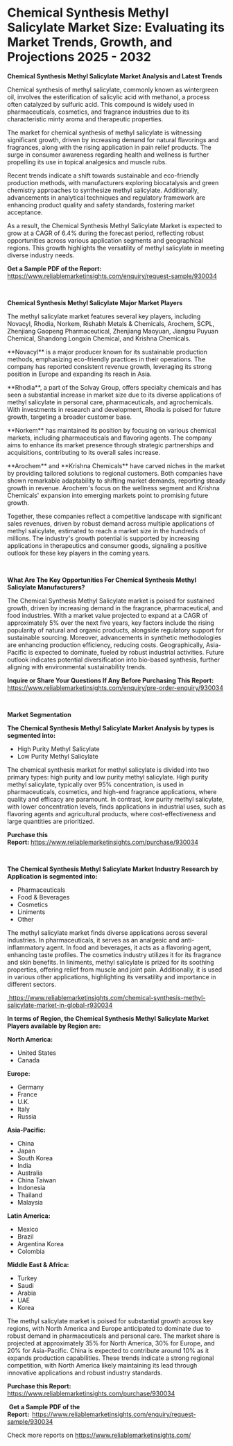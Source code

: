 <p><h1>Chemical Synthesis Methyl Salicylate Market Size: Evaluating its Market Trends, Growth, and Projections 2025 - 2032</h1></p><p><strong>Chemical Synthesis Methyl Salicylate Market Analysis and Latest Trends</strong></p>
<p><p>Chemical synthesis of methyl salicylate, commonly known as wintergreen oil, involves the esterification of salicylic acid with methanol, a process often catalyzed by sulfuric acid. This compound is widely used in pharmaceuticals, cosmetics, and fragrance industries due to its characteristic minty aroma and therapeutic properties.</p><p>The market for chemical synthesis of methyl salicylate is witnessing significant growth, driven by increasing demand for natural flavorings and fragrances, along with the rising application in pain relief products. The surge in consumer awareness regarding health and wellness is further propelling its use in topical analgesics and muscle rubs.</p><p>Recent trends indicate a shift towards sustainable and eco-friendly production methods, with manufacturers exploring biocatalysis and green chemistry approaches to synthesize methyl salicylate. Additionally, advancements in analytical techniques and regulatory framework are enhancing product quality and safety standards, fostering market acceptance.</p><p>As a result, the Chemical Synthesis Methyl Salicylate Market is expected to grow at a CAGR of 6.4% during the forecast period, reflecting robust opportunities across various application segments and geographical regions. This growth highlights the versatility of methyl salicylate in meeting diverse industry needs.</p></p>
<p><strong>Get a Sample PDF of the Report:&nbsp;</strong> <a href="https://www.reliablemarketinsights.com/enquiry/request-sample/930034?utm_campaign=3511&utm_medium=2&utm_source=Github&utm_content=ia&utm_term=21032025&utm_id=chemical-synthesis-methyl-salicylate">https://www.reliablemarketinsights.com/enquiry/request-sample/930034</a></p>
<p>&nbsp;</p>
<p><strong>Chemical Synthesis Methyl Salicylate Major Market Players</strong></p>
<p><p>The methyl salicylate market features several key players, including Novacyl, Rhodia, Norkem, Rishabh Metals & Chemicals, Arochem, SCPL, Zhenjiang Gaopeng Pharmaceutical, Zhenjiang Maoyuan, Jiangsu Puyuan Chemical, Shandong Longxin Chemical, and Krishna Chemicals. </p><p>**Novacyl** is a major producer known for its sustainable production methods, emphasizing eco-friendly practices in their operations. The company has reported consistent revenue growth, leveraging its strong position in Europe and expanding its reach in Asia.</p><p>**Rhodia**, a part of the Solvay Group, offers specialty chemicals and has seen a substantial increase in market size due to its diverse applications of methyl salicylate in personal care, pharmaceuticals, and agrochemicals. With investments in research and development, Rhodia is poised for future growth, targeting a broader customer base.</p><p>**Norkem** has maintained its position by focusing on various chemical markets, including pharmaceuticals and flavoring agents. The company aims to enhance its market presence through strategic partnerships and acquisitions, contributing to its overall sales increase.</p><p>**Arochem** and **Krishna Chemicals** have carved niches in the market by providing tailored solutions to regional customers. Both companies have shown remarkable adaptability to shifting market demands, reporting steady growth in revenue. Arochem's focus on the wellness segment and Krishna Chemicals' expansion into emerging markets point to promising future growth.</p><p>Together, these companies reflect a competitive landscape with significant sales revenues, driven by robust demand across multiple applications of methyl salicylate, estimated to reach a market size in the hundreds of millions. The industry's growth potential is supported by increasing applications in therapeutics and consumer goods, signaling a positive outlook for these key players in the coming years.</p></p>
<p>&nbsp;</p>
<p><strong>What Are The Key Opportunities For Chemical Synthesis Methyl Salicylate Manufacturers?</strong></p>
<p><p>The Chemical Synthesis Methyl Salicylate market is poised for sustained growth, driven by increasing demand in the fragrance, pharmaceutical, and food industries. With a market value projected to expand at a CAGR of approximately 5% over the next five years, key factors include the rising popularity of natural and organic products, alongside regulatory support for sustainable sourcing. Moreover, advancements in synthetic methodologies are enhancing production efficiency, reducing costs. Geographically, Asia-Pacific is expected to dominate, fueled by robust industrial activities. Future outlook indicates potential diversification into bio-based synthesis, further aligning with environmental sustainability trends.</p></p>
<p><strong>Inquire or Share Your Questions If Any Before Purchasing This Report:</strong> <a href="https://www.reliablemarketinsights.com/enquiry/pre-order-enquiry/930034?utm_campaign=3511&utm_medium=2&utm_source=Github&utm_content=ia&utm_term=21032025&utm_id=chemical-synthesis-methyl-salicylate">https://www.reliablemarketinsights.com/enquiry/pre-order-enquiry/930034</a></p>
<p>&nbsp;</p>
<p><strong>Market Segmentation</strong></p>
<p><strong>The Chemical Synthesis Methyl Salicylate Market Analysis by types is segmented into:</strong></p>
<p><ul><li>High Purity Methyl Salicylate</li><li>Low Purity Methyl Salicylate</li></ul></p>
<p><p>The chemical synthesis market for methyl salicylate is divided into two primary types: high purity and low purity methyl salicylate. High purity methyl salicylate, typically over 95% concentration, is used in pharmaceuticals, cosmetics, and high-end fragrance applications, where quality and efficacy are paramount. In contrast, low purity methyl salicylate, with lower concentration levels, finds applications in industrial uses, such as flavoring agents and agricultural products, where cost-effectiveness and large quantities are prioritized.</p></p>
<p><strong>Purchase this Report:&nbsp;</strong><a href="https://www.reliablemarketinsights.com/purchase/930034?utm_campaign=3511&utm_medium=2&utm_source=Github&utm_content=ia&utm_term=21032025&utm_id=chemical-synthesis-methyl-salicylate">https://www.reliablemarketinsights.com/purchase/930034</a></p>
<p>&nbsp;</p>
<p><strong>The Chemical Synthesis Methyl Salicylate Market Industry Research by Application is segmented into:</strong></p>
<p><ul><li>Pharmaceuticals</li><li>Food & Beverages</li><li>Cosmetics</li><li>Liniments</li><li>Other</li></ul></p>
<p><p>The methyl salicylate market finds diverse applications across several industries. In pharmaceuticals, it serves as an analgesic and anti-inflammatory agent. In food and beverages, it acts as a flavoring agent, enhancing taste profiles. The cosmetics industry utilizes it for its fragrance and skin benefits. In liniments, methyl salicylate is prized for its soothing properties, offering relief from muscle and joint pain. Additionally, it is used in various other applications, highlighting its versatility and importance in different sectors.</p></p>
<p><a href="https://www.reliablemarketinsights.com/chemical-synthesis-methyl-salicylate-market-in-global-r930034?utm_campaign=3511&utm_medium=2&utm_source=Github&utm_content=ia&utm_term=21032025&utm_id=chemical-synthesis-methyl-salicylate">&nbsp;https://www.reliablemarketinsights.com/chemical-synthesis-methyl-salicylate-market-in-global-r930034</a></p>
<p><strong>In terms of Region, the Chemical Synthesis Methyl Salicylate Market Players available by Region are:</strong></p>
<p>
    <p> <strong> North America: </strong>
        <ul>
            <li>United States</li>
            <li>Canada</li>
        </ul>
        </p> 
    <p> <strong> Europe: </strong>
        <ul>
            <li>Germany</li>
            <li>France</li>
            <li>U.K.</li>
            <li>Italy</li>
            <li>Russia</li>
        </ul>
        </p> 
    <p> <strong> Asia-Pacific: </strong>
        <ul>
            <li>China</li>
            <li>Japan</li>
            <li>South Korea</li>
            <li>India</li>
            <li>Australia</li>
            <li>China Taiwan</li>
            <li>Indonesia</li>
            <li>Thailand</li>
            <li>Malaysia</li>
        </ul>
        </p> 
    <p> <strong> Latin America: </strong>
        <ul>
            <li>Mexico</li>
            <li>Brazil</li>
            <li>Argentina Korea</li>
            <li>Colombia</li>
        </ul>
        </p> 
    <p> <strong> Middle East & Africa: </strong>
        <ul>
            <li>Turkey</li>
            <li>Saudi</li>
            <li>Arabia</li>
            <li>UAE</li>
            <li>Korea</li>
        </ul>
    </p>
    </p>
<p><p>The methyl salicylate market is poised for substantial growth across key regions, with North America and Europe anticipated to dominate due to robust demand in pharmaceuticals and personal care. The market share is projected at approximately 35% for North America, 30% for Europe, and 20% for Asia-Pacific. China is expected to contribute around 10% as it expands production capabilities. These trends indicate a strong regional competition, with North America likely maintaining its lead through innovative applications and robust industry standards.</p></p>
<p><strong>Purchase this Report: </strong><a href="https://www.reliablemarketinsights.com/purchase/930034?utm_campaign=3511&utm_medium=2&utm_source=Github&utm_content=ia&utm_term=21032025&utm_id=chemical-synthesis-methyl-salicylate">https://www.reliablemarketinsights.com/purchase/930034</a></p>
<p>&nbsp;<strong>Get a Sample PDF of the Report:&nbsp;&nbsp;</strong><a href="https://www.reliablemarketinsights.com/enquiry/request-sample/930034?utm_campaign=3511&utm_medium=2&utm_source=Github&utm_content=ia&utm_term=21032025&utm_id=chemical-synthesis-methyl-salicylate">https://www.reliablemarketinsights.com/enquiry/request-sample/930034</a></p>
<p><strong></strong></p>
<p>Check more reports on <a href="https://www.reliablemarketinsights.com/?utm_campaign=3511&utm_medium=2&utm_source=Github&utm_content=ia&utm_term=21032025&utm_id=chemical-synthesis-methyl-salicylate">https://www.reliablemarketinsights.com/</a></p>